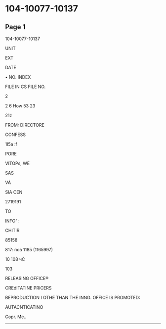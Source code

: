 # 104-10077-10137

## Page 1

104-10077-10137

UNIT

EXT

DATE

• NO. INDEX

FILE IN CS FILE NO.

2

2 6 How 53 23

21z

FROM: DIRECTORE

CONFESS

1I5a :f

PORE

VITOPs, WE

SAS

VÀ

SIA CEN

2719191

TO

INFO":

CHITIR

85158

817: пов 1185 (1165997)

10 108 чC

103

RELEASING OFFICE®

CREdITATINE PRICERS

BEPRODUCTION I OTHE THAN THE INNG. OFFICE IS PROMOTED:

AUTACNTICATINO

Copr. Me..

---

